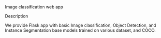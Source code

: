 Image classification web app


Description

We provide Flask app with basic Image classification, Object Detection, and Instance Segmentation base models trained on various dataset, and COCO.


